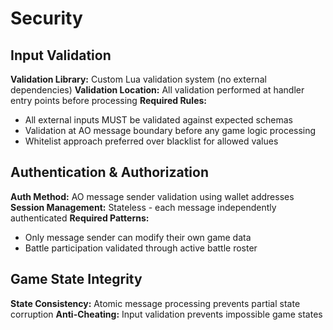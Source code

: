 # Security

## Input Validation

**Validation Library:** Custom Lua validation system (no external dependencies)
**Validation Location:** All validation performed at handler entry points before processing
**Required Rules:**
- All external inputs MUST be validated against expected schemas
- Validation at AO message boundary before any game logic processing  
- Whitelist approach preferred over blacklist for allowed values

## Authentication & Authorization

**Auth Method:** AO message sender validation using wallet addresses
**Session Management:** Stateless - each message independently authenticated
**Required Patterns:**
- Only message sender can modify their own game data
- Battle participation validated through active battle roster

## Game State Integrity

**State Consistency:** Atomic message processing prevents partial state corruption
**Anti-Cheating:** Input validation prevents impossible game states
